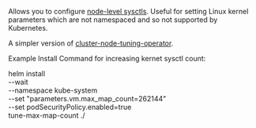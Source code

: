 Allows you to configure [node-level sysctls](https://kubernetes.io/docs/tasks/administer-cluster/sysctl-cluster/#setting-sysctls-for-a-pod).
Useful for setting Linux kernel parameters which are not namespaced and so not supported by Kubernetes.

A simpler version of [cluster-node-tuning-operator](https://github.com/openshift/cluster-node-tuning-operator).



Example Install Command  for increasing kernet sysctl count:

helm install \
                --wait \
                --namespace kube-system \
                --set "parameters.vm\.max_map_count=262144" \
                --set podSecurityPolicy.enabled=true \
                tune-max-map-count ./
